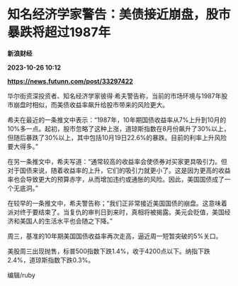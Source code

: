 # 知名经济学家警告：美债接近崩盘，股市暴跌将超过1987年
**新浪财经**

**2023-10-26 10:12**

**https://news.futunn.com/post/33297422**

华尔街资深投资者、知名经济学家彼得·希夫警告称，当前的市场环境与1987年股市崩盘时相似，而美债收益率飙升给股市带来的风险更大。

希夫在最近的一条推文中表示：“1987年，10年期国债收益率从7%上升到10月的10%多一点。起初，股市忽略了这种上涨，道琼斯指数在8月份飙升了30%以上，但随后暴跌了30%以上，其中包括10月19日22.6%的暴跌。目前的利率上升风险要大得多。”

在另一条推文中，希夫写道：“通常较高的收益率会使债券对买家更具吸引力。但对于国债来说，随着收益率的上升，它们的吸引力就更小了。这是因为更高的收益率也会导致更大的预算赤字，从而增加违约或通胀的风险。因此，美国国债成了一个无底洞。”

在较早的一条推文中，希夫警告称；“我们正非常接近美国国债的崩盘。这意味着派对终于要结束了。当复仇的审判日到来时，真相将被揭露。美元会贬值，美国经济和美国人的生活水平也会随之下降。”

周三，基准的10年期美国国债收益率再次走高，逼近周一短暂突破的5%关口。

美股周三出现抛售，标普500指数下跌1.4%，收于4200点以下。纳指下跌2.4%，道琼斯指数下跌0.3%。

编辑/ruby